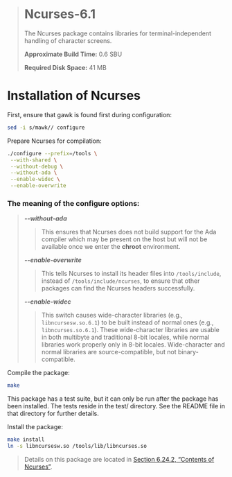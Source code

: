 > # Ncurses-6.1
>
> The Ncurses package contains libraries for terminal-independent handling of character screens.
>
> **Approximate Build Time:** 0.6 SBU
>
> **Required Disk Space:** 41 MB

# Installation of Ncurses

First, ensure that gawk is found first during configuration:

```sh
sed -i s/mawk// configure
```

Prepare Ncurses for compilation:

```sh
./configure --prefix=/tools \
 --with-shared \
 --without-debug \
 --without-ada \
 --enable-widec \
 --enable-overwrite
```

### The meaning of the configure options:

> **_--without-ada_**
>
> > This ensures that Ncurses does not build support for the Ada compiler which may be present on the host but will not be available once we enter the **chroot** environment.
>
> **_--enable-overwrite_**
>
> > This tells Ncurses to install its header files into `/tools/include`, instead of `/tools/include/ncurses`, to ensure that other packages can find the Ncurses headers successfully.
>
> **_--enable-widec_**
>
> > This switch causes wide-character libraries (e.g., `libncursesw.so.6.1`) to be built instead of normal ones (e.g., `libncurses.so.6.1`). These wide-character libraries are usable in both multibyte and traditional 8-bit locales, while normal libraries work properly only in 8-bit locales. Wide-character and normal libraries are source-compatible, but not binary-compatible.

Compile the package:

```sh
make
```

This package has a test suite, but it can only be run after the package has been installed. The tests reside in the test/ directory. See the README file in that directory for further details.

Install the package:

```sh
make install
ln -s libncursesw.so /tools/lib/libncurses.so
```

> Details on this package are located in [Section 6.24.2, “Contents of Ncurses”](../06-Installing-Basic-System-Software/24-Ncurses-6.1.md).
